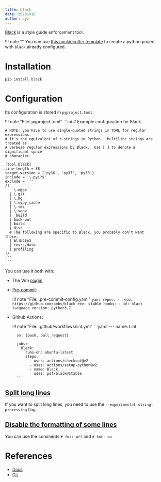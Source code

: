 ```yaml
---
title: black
date: 20201016
author: Lyz
---
```


[Black](https://black.readthedocs.io/en/stable/) is a style guide enforcement
tool.

!!! note ""
    You can use [this cookiecutter
    template](https://github.com/lyz-code/cookiecutter-python-project) to create
    a python project with `black` already configured.

# Installation

```bash
pip install black
```

# Configuration

Its configuration is stored in `pyproject.toml`.

!!! note "File: pyproject.toml"
    ```ini
    # Example configuration for Black.

    # NOTE: you have to use single-quoted strings in TOML for regular expressions.
    # It's the equivalent of r-strings in Python.  Multiline strings are treated as
    # verbose regular expressions by Black.  Use [ ] to denote a significant space
    # character.

    [tool.black]
    line-length = 88
    target-version = ['py36', 'py37', 'py38']
    include = '\.pyi?$'
    exclude = '''
    /(
        \.eggs
      | \.git
      | \.hg
      | \.mypy_cache
      | \.tox
      | \.venv
      | _build
      | buck-out
      | build
      | dist
      # The following are specific to Black, you probably don't want those.
      | blib2to3
      | tests/data
      | profiling
    )/
    '''
    ```

You can use it both with:

* The Vim [plugin](vim_plugins.md#black)

* [Pre-commit](ci.md#configuring-pre-commit):

    !!! note "File: .pre-commit-config.yaml"
        ```yaml
        repos:
        - repo: https://github.com/ambv/black
          rev: stable
          hooks:
            - id: black
              language_version: python3.7
        ```

* Github Actions:

    !!! note "File: .github/workflows/lint.yml"
        ```yaml
        ---
        name: Lint

        on: [push, pull_request]

        jobs:
          Black:
            runs-on: ubuntu-latest
            steps:
              - uses: actions/checkout@v2
              - uses: actions/setup-python@v2
              - name: Black
                uses: psf/black@stable
        ```

## [Split long lines](https://github.com/psf/black/issues/1787)

If you want to split long lines, you need to use the
`--experimental-string-processing` flag.

## [Disable the formatting of some lines](https://github.com/psf/black/issues/451)

You can use the comments `# fmt: off` and `# fmt: on`

# References

* [Docs](https://black.readthedocs.io/en/stable/)
* [Git](https://github.com/psf/black)
